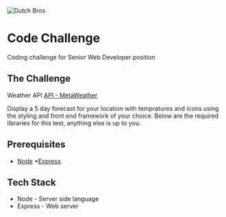 ![Dutch Bros](https://files.dutchbros.com/StaticImages/Dutch_Bros_Logo.png)

# Code Challenge
Coding challenge for Senior Web Developer position

## The Challenge

Weather API 
[API - MetaWeather](https://www.metaweather.com/api/)

Display a 5 day forecast for your location with tempratures and icons using the styling and front end framework of your choice.
Below are the required libraries for this test, anything else is up to you.

## Prerequisites

* [Node](https://nodejs.org/en/)
*[Express](https://expressjs.com/)

## Tech Stack

* Node - Server side language
* Express - Web server